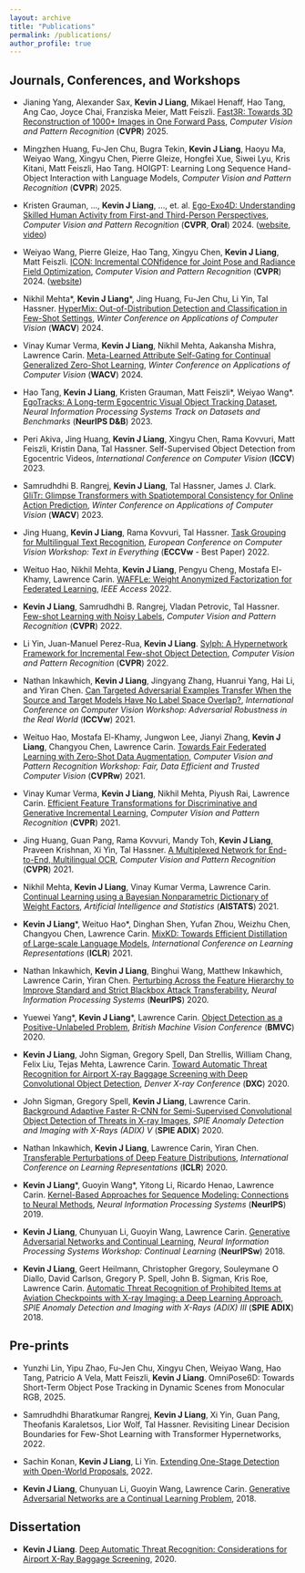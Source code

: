 ```yaml
---
layout: archive
title: "Publications"
permalink: /publications/
author_profile: true
---
```



Journals, Conferences, and Workshops
------
* Jianing Yang, Alexander Sax, **Kevin J Liang**, Mikael Henaff, Hao Tang, Ang Cao, Joyce Chai, Franziska Meier, Matt Feiszli. [Fast3R: Towards 3D Reconstruction of 1000+ Images in One Forward Pass](https://arxiv.org/abs/2501.13928), *Computer Vision and Pattern Recognition* (**CVPR**) 2025.

* Mingzhen Huang, Fu-Jen Chu, Bugra Tekin, **Kevin J Liang**, Haoyu Ma, Weiyao Wang, Xingyu Chen, Pierre Gleize, Hongfei Xue, Siwei Lyu, Kris Kitani, Matt Feiszli, Hao Tang. HOIGPT: Learning Long Sequence Hand-Object Interaction with Language Models, *Computer Vision and Pattern Recognition* (**CVPR**) 2025.

* Kristen Grauman, ..., **Kevin J Liang**, ..., et. al. [Ego-Exo4D: Understanding Skilled Human Activity from First-and Third-Person Perspectives](https://arxiv.org/abs/2311.18259), *Computer Vision and Pattern Recognition* (**CVPR**, **Oral**) 2024. ([website](https://ego-exo4d-data.org), [video](https://www.youtube.com/watch?v=GdooXEBAnI8))

* Weiyao Wang, Pierre Gleize, Hao Tang, Xingyu Chen, **Kevin J Liang**, Matt Feiszli. [ICON: Incremental CONfidence for Joint Pose and Radiance Field Optimization](http://kevinjliang.github.io/files/ICON.pdf), *Computer Vision and Pattern Recognition* (**CVPR**) 2024. ([website](https://weiyaowang.github.io/icon/))

* Nikhil Mehta\*, **Kevin J Liang**\*, Jing Huang, Fu-Jen Chu, Li Yin, Tal Hassner. [HyperMix: Out-of-Distribution Detection and Classification in Few-Shot Settings](http://kevinjliang.github.io/files/HyperMix.pdf), *Winter Conference on Applications of Computer Vision* (**WACV**) 2024.

* Vinay Kumar Verma, **Kevin J Liang**, Nikhil Mehta, Aakansha Mishra, Lawrence Carin. [Meta-Learned Attribute Self-Gating for Continual Generalized Zero-Shot Learning](http://kevinjliang.github.io/files/MCZSL.pdf), *Winter Conference on Applications of Computer Vision* (**WACV**) 2024.

* Hao Tang, **Kevin J Liang**, Kristen Grauman, Matt Feiszli\*, Weiyao Wang\*. [EgoTracks: A Long-term Egocentric Visual Object Tracking Dataset](http://kevinjliang.github.io/files/EgoTracks.pdf), *Neural Information Processing Systems Track on Datasets and Benchmarks* (**NeurIPS D&B**) 2023.

* Peri Akiva, Jing Huang, **Kevin J Liang**, Xingyu Chen, Rama Kovvuri, Matt Feiszli, Kristin Dana, Tal Hassner. Self-Supervised Object Detection from Egocentric Videos, *International Conference on Computer Vision* (**ICCV**) 2023.

* Samrudhdhi B. Rangrej, **Kevin J Liang**, Tal Hassner, James J. Clark. [GliTr: Glimpse Transformers with Spatiotemporal Consistency for Online Action Prediction](http://kevinjliang.github.io/files/GliTr.pdf), *Winter Conference on Applications of Computer Vision* (**WACV**) 2023.

* Jing Huang, **Kevin J Liang**, Rama Kovvuri, Tal Hassner. [Task Grouping for Multilingual Text Recognition](http://kevinjliang.github.io/files/Multigrouper.pdf), *European Conference on Computer Vision Workshop: Text in Everything* (**ECCVw** - Best Paper) 2022.

* Weituo Hao, Nikhil Mehta, **Kevin J Liang**, Pengyu Cheng, Mostafa El-Khamy, Lawrence Carin. [WAFFLe: Weight Anonymized Factorization for Federated Learning](http://kevinjliang.github.io/files/WAFFLe.pdf), *IEEE Access* 2022.

* **Kevin J Liang**, Samrudhdhi B. Rangrej, Vladan Petrovic, Tal Hassner. [Few-shot Learning with Noisy Labels](http://kevinjliang.github.io/files/Noisy_Few_Shot_Learning.pdf), *Computer Vision and Pattern Recognition* (**CVPR**) 2022.

* Li Yin, Juan-Manuel Perez-Rua, **Kevin J Liang**. [Sylph: A Hypernetwork Framework for Incremental Few-shot Object Detection](http://kevinjliang.github.io/files/sylph.pdf), *Computer Vision and Pattern Recognition* (**CVPR**) 2022.

* Nathan Inkawhich, **Kevin J Liang**, Jingyang Zhang, Huanrui Yang, Hai Li, and Yiran Chen. [Can Targeted Adversarial Examples Transfer When the Source and Target Models Have No Label Space Overlap?](http://kevinjliang.github.io/files/NoLabelSpaceOverlapTransfers.pdf), *International Conference on Computer Vision Workshop: Adversarial Robustness in the Real World* (**ICCVw**) 2021.

* Weituo Hao, Mostafa El-Khamy, Jungwon Lee, Jianyi Zhang, **Kevin J Liang**, Changyou Chen, Lawrence Carin. [Towards Fair Federated Learning with Zero-Shot Data Augmentation](http://kevinjliang.github.io/files/Fed-ZDA.pdf), *Computer Vision and Pattern Recognition Workshop: Fair, Data Efficient and Trusted Computer Vision* (**CVPRw**) 2021.

* Vinay Kumar Verma, **Kevin J Liang**, Nikhil Mehta, Piyush Rai, Lawrence Carin. [Efficient Feature Transformations for Discriminative and Generative Incremental Learning](http://kevinjliang.github.io/files/EFTs.pdf), *Computer Vision and Pattern Recognition* (**CVPR**) 2021.

* Jing Huang, Guan Pang, Rama Kovvuri, Mandy Toh, **Kevin J Liang**, Praveen Krishnan, Xi Yin, Tal Hassner. [A Multiplexed Network for End-to-End, Multilingual OCR](http://kevinjliang.github.io/files/Multiplexer.pdf), *Computer Vision and Pattern Recognition* (**CVPR**) 2021.

* Nikhil Mehta, **Kevin J Liang**, Vinay Kumar Verma, Lawrence Carin. [Continual Learning using a Bayesian Nonparametric Dictionary of Weight Factors](http://kevinjliang.github.io/files/IBP_WF_for_CL.pdf), *Artificial Intelligence and Statistics* (**AISTATS**) 2021.

* **Kevin J Liang**\*, Weituo Hao\*, Dinghan Shen, Yufan Zhou, Weizhu Chen, Changyou Chen, Lawrence Carin. [MixKD: Towards Efficient Distillation of Large-scale Language Models](http://kevinjliang.github.io/files/MixKD.pdf), *International Conference on Learning Representations* (**ICLR**) 2021.

* Nathan Inkawhich, **Kevin J Liang**, Binghui Wang, Matthew Inkawhich, Lawrence Carin, Yiran Chen. [Perturbing Across the Feature Hierarchy to Improve Standard and Strict Blackbox Attack Transferability](http://kevinjliang.github.io/files/Improved_FDA.pdf), *Neural Information Processing Systems* (**NeurIPS**) 2020.

* Yuewei Yang\*, **Kevin J Liang**\*, Lawrence Carin. [Object Detection as a Positive-Unlabeled Problem](http://kevinjliang.github.io/files/pu_obj_det.pdf), *British Machine Vision Conference* (**BMVC**) 2020.
      
* **Kevin J Liang**, John Sigman, Gregory Spell, Dan Strellis, William Chang, Felix Liu, Tejas Mehta, Lawrence Carin. [Toward Automatic Threat Recognition for Airport X-ray Baggage Screening with Deep Convolutional Object Detection](http://kevinjliang.github.io/files/obj_det_airport_xray.pdf), *Denver X-ray Conference* (**DXC**) 2020.
      
* John Sigman, Gregory Spell, **Kevin J Liang**, Lawrence Carin. [Background Adaptive Faster R-CNN for Semi-Supervised Convolutional Object Detection of Threats in X-ray Images](http://kevinjliang.github.io/files/spie_Background_Adaptive_Faster_R_CNN.pdf), *SPIE Anomaly Detection and Imaging with X-Rays (ADIX) V* (**SPIE ADIX**) 2020.
      
* Nathan Inkawhich, **Kevin J Liang**, Lawrence Carin, Yiran Chen. [Transferable Perturbations of Deep Feature Distributions](http://kevinjliang.github.io/files/Feature_Distribution_Attack.pdf), *International Conference on Learning Representations* (**ICLR**) 2020.
      
* **Kevin J Liang**\*, Guoyin Wang\*, Yitong Li, Ricardo Henao, Lawrence Carin. [Kernel-Based Approaches for Sequence Modeling: Connections to Neural Methods](http://kevinjliang.github.io/files/kernels2rnns.pdf), *Neural Information Processing Systems* (**NeurIPS**) 2019.
      
* **Kevin J Liang**, Chunyuan Li, Guoyin Wang, Lawrence Carin. [Generative Adversarial Networks and Continual Learning](http://kevinjliang.github.io/files/GAN_CL_workshop.pdf), *Neural Information Processing Systems Workshop: Continual Learning* (**NeurIPSw**) 2018.
      
* **Kevin J Liang**, Geert Heilmann, Christopher Gregory, Souleymane O Diallo, David Carlson, Gregory P. Spell, John B. Sigman, Kris Roe, Lawrence Carin. [Automatic Threat Recognition of Prohibited Items at Aviation Checkpoints with X-ray Imaging: a Deep Learning Approach](http://kevinjliang.github.io/files/spie_tsa_deep_learning.pdf), *SPIE Anomaly Detection and Imaging with X-Rays (ADIX) III* (**SPIE ADIX**) 2018.

Pre-prints
------
* Yunzhi Lin, Yipu Zhao, Fu-Jen Chu, Xingyu Chen, Weiyao Wang, Hao Tang, Patricio A Vela, Matt Feiszli, **Kevin J Liang**. OmniPose6D: Towards Short-Term Object Pose Tracking in Dynamic Scenes from Monocular RGB, 2025.

* Samrudhdhi Bharatkumar Rangrej, **Kevin J Liang**, Xi Yin, Guan Pang, Theofanis Karaletsos, Lior Wolf, Tal Hassner. Revisiting Linear Decision Boundaries for Few-Shot Learning with Transformer Hypernetworks, 2022.

* Sachin Konan, **Kevin J Liang**, Li Yin. [Extending One-Stage Detection with Open-World Proposals](https://arxiv.org/abs/2201.02302), 2022.
        
* **Kevin J Liang**, Chunyuan Li, Guoyin Wang, Lawrence Carin. [Generative Adversarial Networks are a Continual Learning Problem](http://kevinjliang.github.io/files/GAN_is_CL.pdf), 2018.

Dissertation
------
* **Kevin J Liang**. [Deep Automatic Threat Recognition: Considerations for Airport X-Ray Baggage Screening](http://kevinjliang.github.io/files/dissertation.pdf), 2020.


<!-- You can also find my articles on <u><a href="https://scholar.google.com/citations?user=DBqwS2YAAAAJ&hl=en">my Google Scholar profile</a>.</u> -->


<!-- {% include base_path %}

{% for post in site.publications reversed %}
  {% include archive-single.html %}
{% endfor %}
 -->